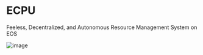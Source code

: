 # ECPU
Feeless, Decentralized, and Autonomous Resource Management System on EOS



![image](https://user-images.githubusercontent.com/51843516/143970435-b96d512a-3d10-4205-acbc-cadf487713f7.png)





